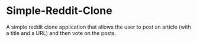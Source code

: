 # Simple-Reddit-Clone
A simple reddit clone application that allows the user to post an article (with a title and a URL) and then vote on the posts.
